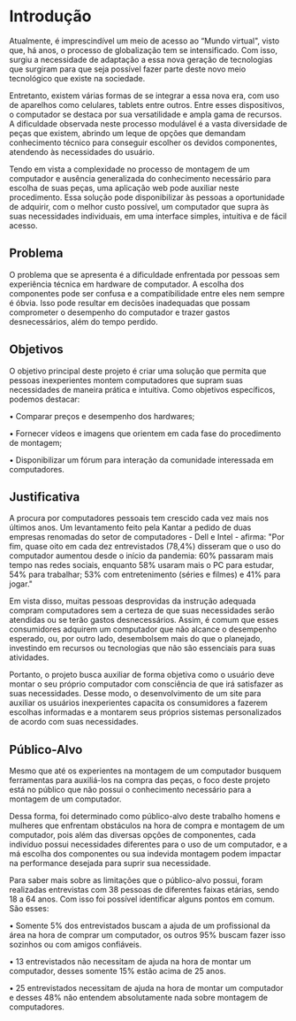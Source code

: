 # Introdução

Atualmente, é imprescindível um meio de acesso ao “Mundo virtual", visto que, há anos, o processo de globalização tem se intensificado. Com isso, surgiu a necessidade de adaptação a essa nova geração de tecnologias que surgiram para que seja possível fazer parte deste novo meio tecnológico que existe na sociedade. 

Entretanto, existem várias formas de se integrar a essa nova era, com uso de aparelhos como celulares, tablets entre outros. Entre esses dispositivos, o computador se destaca por sua versatilidade e ampla gama de recursos. A dificuldade observada neste processo modulável é a vasta diversidade de peças que existem, abrindo um leque de opções que demandam conhecimento técnico para conseguir escolher os devidos componentes, atendendo às necessidades do usuário.

Tendo em vista a complexidade no processo de montagem de um computador e ausência generalizada do conhecimento necessário para escolha de suas peças, uma aplicação web pode auxiliar neste procedimento. Essa solução pode disponibilizar às pessoas a oportunidade de adquirir, com o melhor custo possível, um computador que supra às suas necessidades individuais, em uma interface simples, intuitiva e de fácil acesso.


## Problema
 
O problema que se apresenta é a dificuldade enfrentada por pessoas sem experiência técnica em hardware de computador. A escolha dos componentes pode ser confusa e a compatibilidade entre eles nem sempre é óbvia. Isso pode resultar em decisões inadequadas que possam comprometer o desempenho do computador e trazer gastos desnecessários, além do tempo perdido.


## Objetivos

O objetivo principal deste projeto é criar uma solução que permita que pessoas inexperientes montem computadores que supram suas necessidades de maneira prática e intuitiva.
Como objetivos específicos, podemos destacar:


   • Comparar preços e desempenho dos hardwares;
   
   • Fornecer vídeos e imagens que orientem em cada fase do procedimento de montagem;
   
   • Disponibilizar um fórum para interação da comunidade interessada em computadores.


## Justificativa

A procura por computadores pessoais tem crescido cada vez mais nos últimos anos. Um levantamento feito pela Kantar a pedido de duas empresas renomadas do setor de computadores - Dell e Intel - afirma:
"Por fim, quase oito em cada dez entrevistados (78,4%) disseram que o uso do computador aumentou desde o início da pandemia: 60% passaram mais tempo nas redes sociais, enquanto 58% usaram mais o PC para estudar, 54% para trabalhar; 53% com entretenimento (séries e filmes) e 41% para jogar." 

Em vista disso, muitas pessoas desprovidas da instrução adequada compram computadores sem a certeza de que suas necessidades serão atendidas ou se terão gastos desnecessários. Assim, é comum que esses consumidores adquirem um computador que não alcance o desempenho esperado, ou, por outro lado, desembolsem mais do que o planejado, investindo em recursos ou tecnologias que não são essenciais para suas atividades.

Portanto, o projeto busca auxiliar de forma objetiva como o usuário deve montar o seu próprio computador com consciência de que irá satisfazer as suas necessidades. Desse modo, o desenvolvimento de um site para auxiliar os usuários inexperientes capacita os consumidores a fazerem escolhas informadas e a montarem seus próprios sistemas personalizados de acordo com suas necessidades.

## Público-Alvo

Mesmo que até os experientes na montagem de um computador busquem ferramentas para auxiliá-los na compra das peças, o foco deste projeto está no público que não possui o conhecimento necessário para a montagem de um computador. 

Dessa forma, foi determinado como público-alvo deste trabalho homens e mulheres que enfrentam obstáculos na hora de compra e montagem de um computador, pois além das diversas opções de componentes, cada indivíduo possui necessidades diferentes para o uso de um computador, e a má escolha dos componentes ou sua indevida montagem podem impactar na performance desejada para suprir sua necessidade.

Para saber mais sobre as limitações que o público-alvo possui, foram realizadas entrevistas com 38 pessoas de diferentes faixas etárias, sendo 18 a 64 anos. Com isso foi possível identificar alguns pontos em comum. São esses:

• Somente 5% dos entrevistados buscam a ajuda de um profissional da área na hora de comprar um computador, os outros 95% buscam fazer isso sozinhos ou com amigos confiáveis.

• 13 entrevistados não necessitam de ajuda na hora de montar um computador, desses somente 15% estão acima de 25 anos.

• 25 entrevistados necessitam de ajuda na hora de montar um computador e desses 48% não entendem absolutamente nada sobre montagem de computadores.

